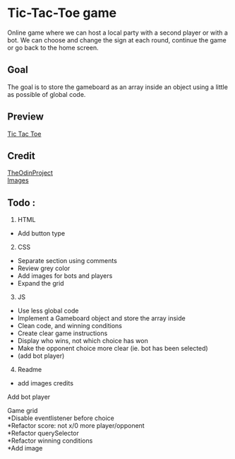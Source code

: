 # Tic-Tac-Toe game
Online game where we can host a local party with a second player or with a bot.
We can choose and change the sign at each round, continue the game or go back to the home screen.
## Goal
The goal is to store the gameboard as an array inside an object using a little as possible of global code.
## Preview
[Tic Tac Toe](http://127.0.0.1:3000/index.html)

## Credit
[TheOdinProject](https://www.theodinproject.com/)     
[Images]()

## Todo :
1. HTML
* Add button type
2. CSS
* Separate section using comments
* Review grey color
* Add images for bots and players
* Expand the grid
3. JS
* Use less global code
* Implement a Gameboard object and store the array inside
* Clean code, and winning conditions
* Create clear game instructions
* Display who wins, not which choice has won
* Make the opponent choice more clear (ie. bot has been selected)
* (add bot player)
4. Readme
* add images credits

Add bot player  

Game grid  
    *Disable eventlistener before choice    
    *Refactor score: not x/0 more player/opponent  
    *Refactor querySelector  
    *Refactor winning conditions  
    *Add image  